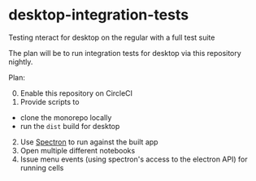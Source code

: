 # desktop-integration-tests

Testing nteract for desktop on the regular with a full test suite

The plan will be to run integration tests for desktop via this repository nightly.

Plan:

0. Enable this repository on CircleCI
1. Provide scripts to
  * clone the monorepo locally
  * run the `dist` build for desktop
2. Use [Spectron](https://electronjs.org/spectron) to run against the built app
3. Open multiple different notebooks
4. Issue menu events (using spectron's access to the electron API) for running cells
